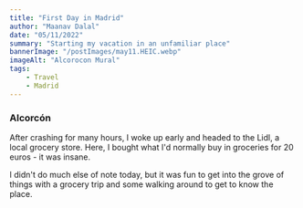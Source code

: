 ```yaml
---
title: "First Day in Madrid"
author: "Maanav Dalal"
date: "05/11/2022"
summary: "Starting my vacation in an unfamiliar place"
bannerImage: "/postImages/may11.HEIC.webp"
imageAlt: "Alcorocon Mural"
tags:
    - Travel
    - Madrid
---
```


### Alcorcón
After crashing for many hours, I woke up early and headed to the Lidl, a local grocery store. Here, I bought what I'd normally buy in groceries for 20 euros - it was insane.

I didn't do much else of note today, but it was fun to get into the grove of things with a grocery trip and some walking around to get to know the place.
